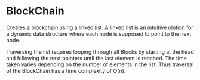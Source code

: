 # BlockChain

Creates a blockchain using a linked list.
A linked list is an intuitive olution for a dynamic data structure where each node is supposed to point to the next node. 

Traversing the list requires looping through all Blocks by starting at the head and following the next pointers until the last element is reached. The time taken varies depending on the number of elements in the list. Thus traversal of the BlockChain has a time complexity of O(n).